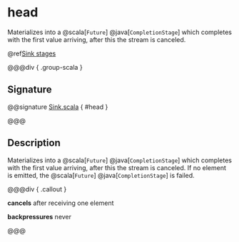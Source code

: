 # head

Materializes into a @scala[`Future`] @java[`CompletionStage`] which completes with the first value arriving, after this the stream is canceled.

@ref[Sink stages](../index.md#sink-stages)

@@@div { .group-scala }

## Signature

@@signature [Sink.scala]($akka$/akka-stream/src/main/scala/akka/stream/scaladsl/Sink.scala) { #head }

@@@

## Description

Materializes into a @scala[`Future`] @java[`CompletionStage`] which completes with the first value arriving,
after this the stream is canceled. If no element is emitted, the @scala[`Future`] @java[`CompletionStage`] is failed.


@@@div { .callout }

**cancels** after receiving one element

**backpressures** never

@@@

